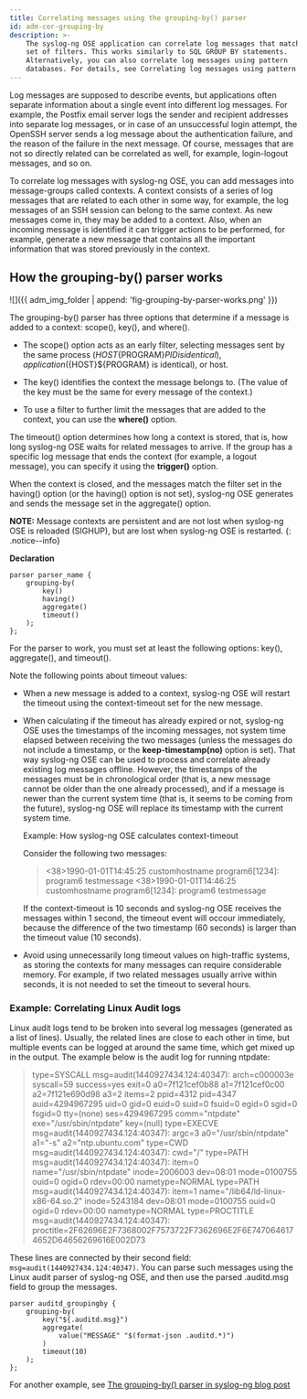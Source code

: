 ```yaml
---
title: Correlating messages using the grouping-by() parser
id: adm-cor-grouping-by
description: >-
    The syslog-ng OSE application can correlate log messages that match a
    set of filters. This works similarly to SQL GROUP BY statements.
    Alternatively, you can also correlate log messages using pattern
    databases. For details, see Correlating log messages using pattern databases.
---
```


Log messages are supposed to describe events, but applications often
separate information about a single event into different log messages.
For example, the Postfix email server logs the sender and recipient
addresses into separate log messages, or in case of an unsuccessful
login attempt, the OpenSSH server sends a log message about the
authentication failure, and the reason of the failure in the next
message. Of course, messages that are not so directly related can be
correlated as well, for example, login-logout messages, and so on.

To correlate log messages with syslog-ng OSE, you can add messages into
message-groups called contexts. A context consists of a series of log
messages that are related to each other in some way, for example, the
log messages of an SSH session can belong to the same context. As new
messages come in, they may be added to a context. Also, when an incoming
message is identified it can trigger actions to be performed, for
example, generate a new message that contains all the important
information that was stored previously in the context.

## How the grouping-by() parser works

![]({{ adm_img_folder | append: 'fig-grouping-by-parser-works.png' }})

The grouping-by() parser has three options that determine if a message
is added to a context: scope(), key(), and where().

- The scope() option acts as an early filter, selecting messages sent
    by the same process (${HOST}${PROGRAM}${PID} is identical),
    application (${HOST}${PROGRAM} is identical), or host.

- The key() identifies the context the message belongs to. (The value
    of the key must be the same for every message of the context.)

- To use a filter to further limit the messages that are added to the
    context, you can use the **where()** option.

The timeout() option determines how long a context is stored, that is,
how long syslog-ng OSE waits for related messages to arrive. If the
group has a specific log message that ends the context (for example, a
logout message), you can specify it using the **trigger()** option.

When the context is closed, and the messages match the filter set in the
having() option (or the having() option is not set), syslog-ng OSE
generates and sends the message set in the aggregate() option.

**NOTE:** Message contexts are persistent and are not lost when syslog-ng
OSE is reloaded (SIGHUP), but are lost when syslog-ng OSE is restarted.
{: .notice--info}

**Declaration**

```config
parser parser_name {
    grouping-by(
        key()
        having()
        aggregate()
        timeout()
    );
};
```

For the parser to work, you must set at least the following options:
key(), aggregate(), and timeout().

Note the following points about timeout values:

- When a new message is added to a context, syslog-ng OSE will restart
    the timeout using the context-timeout set for the new message.

- When calculating if the timeout has already expired or not,
    syslog-ng OSE uses the timestamps of the incoming messages, not
    system time elapsed between receiving the two messages (unless the
    messages do not include a timestamp, or the **keep-timestamp(no)**
    option is set). That way syslog-ng OSE can be used to process and
    correlate already existing log messages offline. However, the
    timestamps of the messages must be in chronological order (that is,
    a new message cannot be older than the one already processed), and
    if a message is newer than the current system time (that is, it
    seems to be coming from the future), syslog-ng OSE will replace its
    timestamp with the current system time.

    Example: How syslog-ng OSE calculates context-timeout

    Consider the following two messages:

    ><38>1990-01-01T14:45:25 customhostname program6[1234]: program6 testmessage
    ><38>1990-01-01T14:46:25 customhostname program6[1234]: program6 testmessage

    If the context-timeout is 10 seconds and syslog-ng OSE receives the
    messages within 1 second, the timeout event will occour immediately,
    because the difference of the two timestamp (60 seconds) is larger
    than the timeout value (10 seconds).

- Avoid using unnecessarily long timeout values on high-traffic
    systems, as storing the contexts for many messages can require
    considerable memory. For example, if two related messages usually
    arrive within seconds, it is not needed to set the timeout to
    several hours.

### Example: Correlating Linux Audit logs

Linux audit logs tend to be broken into several log messages (generated
as a list of lines). Usually, the related lines are close to each other
in time, but multiple events can be logged at around the same time,
which get mixed up in the output. The example below is the audit log for
running ntpdate:

>type=SYSCALL msg=audit(1440927434.124:40347): arch=c000003e syscall=59 success=yes exit=0 a0=7f121cef0b88 a1=7f121cef0c00 a2=7f121e690d98 a3=2 items=2 ppid=4312 pid=4347 auid=4294967295 uid=0 gid=0 euid=0 suid=0 fsuid=0 egid=0 sgid=0 fsgid=0 tty=(none) ses=4294967295 comm="ntpdate" exe="/usr/sbin/ntpdate" key=(null)
>type=EXECVE msg=audit(1440927434.124:40347): argc=3 a0="/usr/sbin/ntpdate" a1="-s" a2="ntp.ubuntu.com"
>type=CWD msg=audit(1440927434.124:40347):  cwd="/"
>type=PATH msg=audit(1440927434.124:40347): item=0 name="/usr/sbin/ntpdate" inode=2006003 dev=08:01 mode=0100755 ouid=0 ogid=0 rdev=00:00 nametype=NORMAL
>type=PATH msg=audit(1440927434.124:40347): item=1 name="/lib64/ld-linux-x86-64.so.2" inode=5243184 dev=08:01 mode=0100755 ouid=0 ogid=0 rdev=00:00 nametype=NORMAL
>type=PROCTITLE msg=audit(1440927434.124:40347): proctitle=2F62696E2F7368002F7573722F7362696E2F6E7470646174652D64656269616E002D73

These lines are connected by their second field:
`msg=audit(1440927434.124:40347)`. You can parse such messages using the
Linux audit parser of syslog-ng OSE, and then
use the parsed .auditd.msg field to group the messages.

```config
parser auditd_groupingby {
    grouping-by(
        key("${.auditd.msg}")
        aggregate(
            value("MESSAGE" "$(format-json .auditd.*)")
        )
        timeout(10)
    );
};
```

For another example, see [The grouping-by() parser in syslog-ng blog
post](https://www.syslog-ng.com/community/b/blog/posts/the-grouping-by-parser-in-syslog-ng-3-8)
